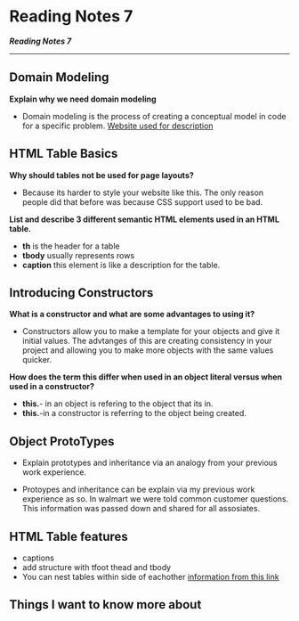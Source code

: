 # Reading Notes 7
***Reading Notes 7***

---

## Domain Modeling
**Explain why we need domain modeling**
* Domain modeling is the process of creating a conceptual model in code for a specific problem. [Website used for description](https://github.com/codefellows/domain_modeling#domain-modeling)

## HTML Table Basics
**Why should tables not be used for page layouts?**
* Because its harder to style your website like this. The only reason people did that before was because CSS support used to be bad. 

**List and describe 3 different semantic HTML elements used in an HTML table.**
* **th** is the header for a table
* **tbody** usually represents rows
* **caption** this element is like a description for the table.

## Introducing Constructors
**What is a constructor and what are some advantages to using it?**
* Constructors allow you to make a template for your objects and give it initial values. The advtanges of this are creating consistency in your project and allowing you to make more objects with the same values quicker. 

**How does the term this differ when used in an object literal versus when used in a constructor?**
* **this.**- in an object is refering to the object that its in.
* **this.**-in a constructor is referring to the object being created. 

## Object ProtoTypes

* Explain prototypes and inheritance via an analogy from your previous work experience.

* Protoypes and inheritance can be explain via my previous work experience as so. In walmart we were told common customer questions. This information was passed down and shared for all assosiates. 

## HTML Table features
* captions
* add structure with tfoot thead and tbody
* You can nest tables within side of eachother
[information from this link](https://developer.mozilla.org/en-US/docs/Learn/HTML/Tables/Advanced)

## Things I want to know more about